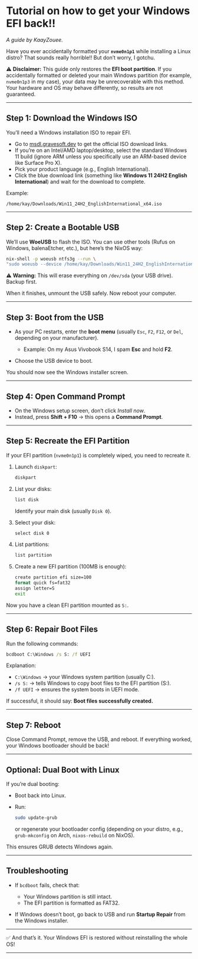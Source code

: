 # Tutorial on how to get your Windows EFI back!!

*A guide by KaayZouee.*

Have you ever accidentally formatted your **`nvme0n1p1`** while installing a Linux distro?
That sounds really horrible!!
But don’t worry, I gotchu.

⚠️ **Disclaimer:** This guide only restores the **EFI boot partition**. If you accidentally formatted or deleted your main Windows partition (for example, `nvme0n1p3` in my case), your data may be unrecoverable with this method.
Your hardware and OS may behave differently, so results are not guaranteed.

---

## Step 1: Download the Windows ISO

You’ll need a Windows installation ISO to repair EFI.

* Go to [msdl.gravesoft.dev](https://msdl.gravesoft.dev/) to get the official ISO download links.
* If you’re on an Intel/AMD laptop/desktop, select the standard Windows 11 build (ignore ARM unless you specifically use an ARM-based device like Surface Pro X).
* Pick your product language (e.g., English International).
* Click the blue download link (something like **Windows 11 24H2 English International**) and wait for the download to complete.

Example:

```
/home/kay/Downloads/Win11_24H2_EnglishInternational_x64.iso
```

---

## Step 2: Create a Bootable USB

We’ll use **WoeUSB** to flash the ISO. You can use other tools (Rufus on Windows, balenaEtcher, etc.), but here’s the NixOS way:

```bash
nix-shell -p woeusb ntfs3g --run \
"sudo woeusb --device /home/kay/Downloads/Win11_24H2_EnglishInternational_x64.iso /dev/sda"
```

⚠️ **Warning:** This will erase everything on `/dev/sda` (your USB drive). Backup first.

When it finishes, unmount the USB safely. Now reboot your computer.

---

## Step 3: Boot from the USB

* As your PC restarts, enter the **boot menu** (usually `Esc`, `F2`, `F12`, or `Del`, depending on your manufacturer).

  * Example: On my Asus Vivobook S14, I spam **Esc** and hold **F2**.
* Choose the USB device to boot.

You should now see the Windows installer screen.

---

## Step 4: Open Command Prompt

* On the Windows setup screen, don’t click *Install now*.
* Instead, press **Shift + F10** → this opens a **Command Prompt**.

---

## Step 5: Recreate the EFI Partition

If your EFI partition (`nvme0n1p1`) is completely wiped, you need to recreate it.

1. Launch `diskpart`:

   ```cmd
   diskpart
   ```
2. List your disks:

   ```cmd
   list disk
   ```

   Identify your main disk (usually `Disk 0`).
3. Select your disk:

   ```cmd
   select disk 0
   ```
4. List partitions:

   ```cmd
   list partition
   ```
5. Create a new EFI partition (100MB is enough):

   ```cmd
   create partition efi size=100
   format quick fs=fat32
   assign letter=S
   exit
   ```

Now you have a clean EFI partition mounted as `S:`.

---

## Step 6: Repair Boot Files

Run the following commands:

```cmd
bcdboot C:\Windows /s S: /f UEFI
```

Explanation:

* `C:\Windows` → your Windows system partition (usually C:).
* `/s S:` → tells Windows to copy boot files to the EFI partition (S:).
* `/f UEFI` → ensures the system boots in UEFI mode.

If successful, it should say:
**Boot files successfully created.**

---

## Step 7: Reboot

Close Command Prompt, remove the USB, and reboot.
If everything worked, your Windows bootloader should be back!

---

## Optional: Dual Boot with Linux

If you’re dual booting:

* Boot back into Linux.
* Run:

  ```bash
  sudo update-grub
  ```

  or regenerate your bootloader config (depending on your distro, e.g., `grub-mkconfig` on Arch, `nixos-rebuild` on NixOS).

This ensures GRUB detects Windows again.

---

## Troubleshooting

* If `bcdboot` fails, check that:

  * Your Windows partition is still intact.
  * The EFI partition is formatted as FAT32.
* If Windows doesn’t boot, go back to USB and run **Startup Repair** from the Windows installer.

---

✅ And that’s it. Your Windows EFI is restored without reinstalling the whole OS!

---
